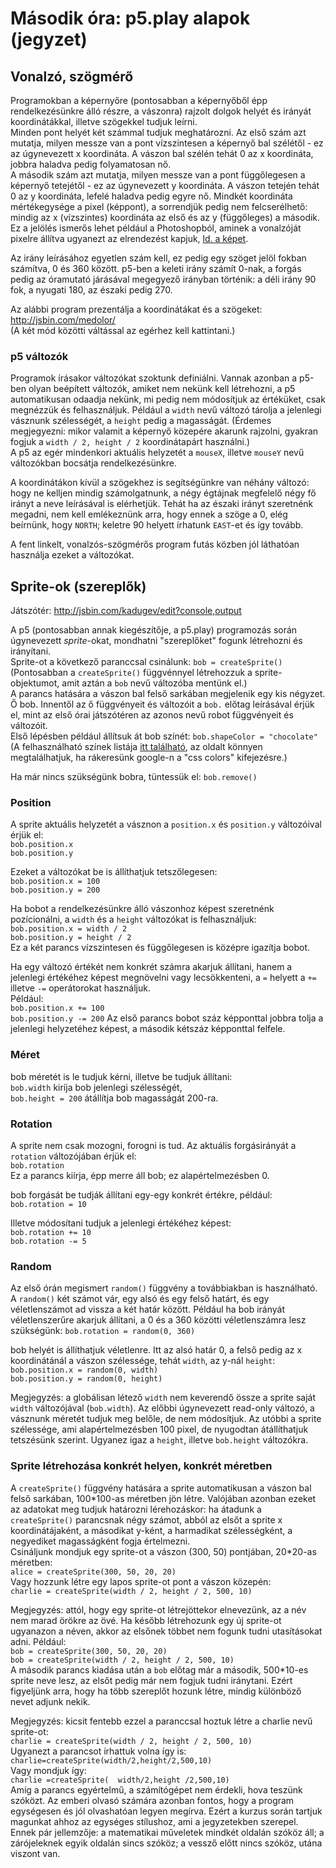# Második óra: p5.play alapok (jegyzet)

## Vonalzó, szögmérő

Programokban a képernyőre (pontosabban a képernyőből épp rendelkezésünkre álló részre, a vászonra) rajzolt dolgok helyét és irányát koordinátákkal, illetve szögekkel tudjuk leírni.  
Minden pont helyét két számmal tudjuk meghatározni. Az első szám azt mutatja, milyen messze van a pont vízszintesen a képernyő bal szélétől - ez az úgynevezett x koordináta. A vászon bal szélén tehát 0 az x koordináta, jobbra haladva pedig folyamatosan nő.  
A második szám azt mutatja, milyen messze van a pont függőlegesen a képernyő tetejétől - ez az úgynevezett y koordináta. A vászon tetején tehát 0 az y koordináta, lefelé haladva pedig egyre nő. Mindkét koordináta mértékegysége a pixel (képpont), a sorrendjük pedig nem felcserélhető: mindig az x (vízszintes) koordináta az első és az y (függőleges) a második.  
Ez a jelölés ismerős lehet például a Photoshopból, aminek a vonalzóját pixelre állítva ugyanezt az elrendezést kapjuk, [ld. a képet](ps-rulers.png).  

Az irány leírásához egyetlen szám kell, ez pedig egy szöget jelöl fokban számítva, 0 és 360 között. p5-ben a keleti irány számít 0-nak, a forgás pedig az óramutató járásával megegyező irányban történik: a déli irány 90 fok, a nyugati 180, az északi pedig 270.  

Az alábbi program prezentálja a koordinátákat és a szögeket: http://jsbin.com/medolor/  
(A két mód közötti váltással az egérhez kell kattintani.)  

### p5 változók

Programok írásakor változókat szoktunk definiálni. Vannak azonban a p5-ben olyan beépített változók, amiket nem nekünk kell létrehozni, a p5 automatikusan odaadja nekünk, mi pedig nem módosítjuk az értéküket, csak megnézzük és felhasználjuk. Például a `width` nevű változó tárolja a jelenlegi vásznunk szélességét, a `height` pedig a magasságát. (Érdemes megjegyezni: mikor valamit a képernyő közepére akarunk rajzolni, gyakran fogjuk a `width / 2, height / 2` koordinátapárt használni.)  
A p5 az egér mindenkori aktuális helyzetét a `mouseX`, illetve `mouseY` nevű változókban bocsátja rendelkezésünkre.  

A koordinátákon kívül a szögekhez is segítségünkre van néhány változó: hogy ne kelljen mindig számolgatnunk, a négy égtájnak megfelelő négy fő irányt a neve leírásával is elérhetjük. Tehát ha az északi irányt szeretnénk megadni, nem kell emlékeznünk arra, hogy ennek a szöge a 0, elég beírnünk, hogy `NORTH`; keletre 90 helyett írhatunk `EAST`-et és így tovább.  

A fent linkelt, vonalzós-szögmérős program futás közben jól láthatóan használja ezeket a változókat.  

## Sprite-ok (szereplők)

Játszótér: http://jsbin.com/kadugev/edit?console,output  

A p5 (pontosabban annak kiegészítője, a p5.play) programozás során úgynevezett _sprite_-okat, mondhatni "szereplőket" fogunk létrehozni és irányítani.  
Sprite-ot a következő paranccsal csinálunk: `bob = createSprite()`  
(Pontosabban a `createSprite()` függvénnyel létrehozzuk a sprite-objektumot, amit aztán a `bob` nevű változóba mentünk el.)  
A parancs hatására a vászon bal felső sarkában megjelenik egy kis négyzet. Ő bob. Innentől az ő függvényeit és változóit a `bob.` előtag leírásával érjük el, mint az első órai játszótéren az azonos nevű robot függvényeit és változóit.  
Első lépésben például állítsuk át bob színét: `bob.shapeColor = "chocolate"`  
(A felhasználható színek listája [itt található](https://www.w3schools.com/cssref/css_colors.asp), az oldalt könnyen megtalálhatjuk, ha rákeresünk google-n a "css colors" kifejezésre.)  

Ha már nincs szükségünk bobra, tüntessük el: `bob.remove()`  

### Position

A sprite aktuális helyzetét a vásznon a `position.x` és `position.y` változóival érjük el:  
`bob.position.x`  
`bob.position.y`  

Ezeket a változókat be is állíthatjuk tetszőlegesen:  
`bob.position.x = 100`  
`bob.position.y = 200`  

Ha bobot a rendelkezésünkre álló vászonhoz képest szeretnénk pozícionálni, a `width` és a `height` változókat is felhasználjuk:  
`bob.position.x = width / 2`  
`bob.position.y = height / 2`  
Ez a két parancs vízszintesen és függőlegesen is középre igazítja bobot.  

Ha egy változó értékét nem konkrét számra akarjuk állítani, hanem a jelenlegi értékéhez képest megnövelni vagy lecsökkenteni, a `=` helyett a `+=` illetve `-=` operátorokat használjuk.  
Például:  
`bob.position.x += 100`  
`bob.position.y -= 200`
Az első parancs bobot száz képponttal jobbra tolja a jelenlegi helyzetéhez képest, a második kétszáz képponttal felfele.

### Méret
bob méretét is le tudjuk kérni, illetve be tudjuk állítani:  
`bob.width` kiríja bob jelenlegi szélességét,  
`bob.height = 200` átállítja bob magasságát 200-ra.  

### Rotation

A sprite nem csak mozogni, forogni is tud. Az aktuális forgásirányát a `rotation` változójában érjük el:  
`bob.rotation`  
Ez a parancs kiírja, épp merre áll bob; ez alapértelmezésben 0.  

bob forgását be tudják állítani egy-egy konkrét értékre, például:  
`bob.rotation = 10`  

Illetve módosítani tudjuk a jelenlegi értékéhez képest:  
`bob.rotation += 10`  
`bob.rotation -= 5`  

### Random

Az első órán megismert `random()` függvény a továbbiakban is használható. A `random()` két számot vár, egy alsó és egy felső határt, és egy véletlenszámot ad vissza a két határ között. Például ha bob irányát véletlenszerűre akarjuk állítani, a 0 és a 360 közötti véletlenszámra lesz szükségünk: `bob.rotation = random(0, 360)`  

bob helyét is állíthatjuk véletlenre. Itt az alsó határ 0, a felső pedig az x koordinátánál a vászon szélessége, tehát `width`, az y-nál `height`:  
`bob.position.x = random(0, width)`  
`bob.position.y = random(0, height)`  

Megjegyzés: a globálisan létező `width` nem keverendő össze a sprite saját `width` változójával (`bob.width`). Az előbbi úgynevezett read-only változó, a vásznunk méretét tudjuk meg belőle, de nem módosítjuk. Az utóbbi a sprite szélessége, ami alapértelmezésben 100 pixel, de nyugodtan átállíthatjuk tetszésünk szerint. Ugyanez igaz a `height`, illetve `bob.height` változókra.  

### Sprite létrehozása konkrét helyen, konkrét méretben

A `createSprite()` függvény hatására a sprite automatikusan a vászon bal felső sarkában, 100\*100-as méretben jön létre. Valójában azonban ezeket az adatokat meg tudjuk határozni lérehozáskor: ha átadunk a `createSprite()` parancsnak négy számot, abból az elsőt a sprite x koordinátájaként, a másodikat y-ként, a harmadikat szélességként, a negyediket magasságként fogja értelmezni.  
Csináljunk mondjuk egy sprite-ot a vászon (300, 50) pontjában, 20*20-as méretben:  
`alice = createSprite(300, 50, 20, 20)`  
Vagy hozzunk létre egy lapos sprite-ot pont a vászon közepén:  
`charlie = createSprite(width / 2, height / 2, 500, 10)`  

Megjegyzés: attól, hogy egy sprite-ot létrejöttekor elnevezünk, az a név nem marad örökre az övé. Ha később létrehozunk egy új sprite-ot ugyanazon a néven, akkor az elsőnek többet nem fogunk tudni utasításokat adni. Például:  
`bob = createSprite(300, 50, 20, 20)`  
`bob = createSprite(width / 2, height / 2, 500, 10)`  
A második parancs kiadása után a `bob` előtag már a második, 500*10-es sprite neve lesz, az elsőt pedig már nem fogjuk tudni iránytani. Ezért figyeljünk arra, hogy ha több szereplőt hozunk létre, mindig különböző nevet adjunk nekik.  

Megjegyzés: kicsit fentebb ezzel a paranccsal hoztuk létre a charlie nevű sprite-ot:  
`charlie = createSprite(width / 2, height / 2, 500, 10)`  
Ugyanezt a parancsot írhattuk volna így is:  
`charlie=createSprite(width/2,height/2,500,10)`  
Vagy mondjuk így:  
`charlie =createSprite(  width/2,height /2,500,10)`  
Amíg a parancs egyértelmű, a számítógépet nem érdekli, hova teszünk szóközt. Az emberi olvasó számára azonban fontos, hogy a program egységesen és jól olvashatóan legyen megírva. Ezért a kurzus során tartjuk magunkat ahhoz az egységes stílushoz, ami a jegyzetekben szerepel. Ennek pár jellemzője: a matematikai műveletek mindkét oldalán szóköz áll; a zárójeleknek egyik oldalán sincs szóköz; a vessző előtt nincs szóköz, utána viszont van.  
